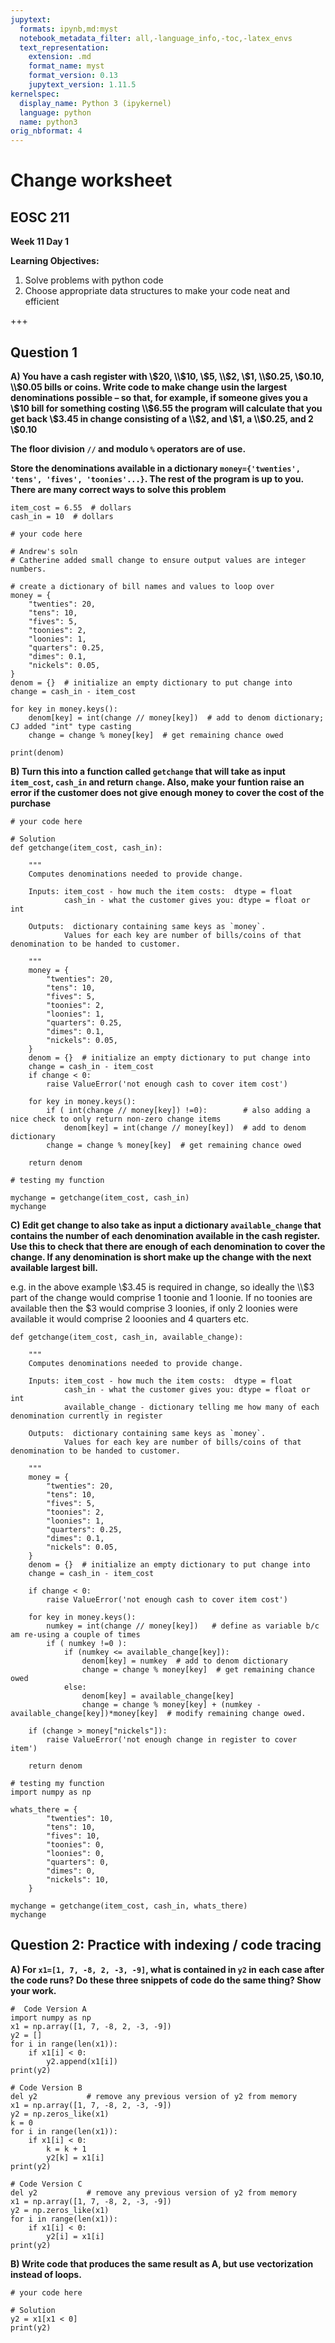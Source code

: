 ```yaml
---
jupytext:
  formats: ipynb,md:myst
  notebook_metadata_filter: all,-language_info,-toc,-latex_envs
  text_representation:
    extension: .md
    format_name: myst
    format_version: 0.13
    jupytext_version: 1.11.5
kernelspec:
  display_name: Python 3 (ipykernel)
  language: python
  name: python3
orig_nbformat: 4
---
```


# Change worksheet

## EOSC 211

**Week 11 Day 1**

**Learning Objectives:**  
1. Solve problems with python code
2. Choose appropriate data structures to make your code neat and efficient

+++

## Question 1

**A) You have a cash register with \\$20, \\$10, \\$5, \\$2, \\$1, \\$0.25, \\$0.10, \\$0.05 bills or coins. Write code to make change usin the largest denominations possible – so that, for example, if someone gives you a \\$10 bill for something costing \\$6.55 the program will calculate that you get back \\$3.45 in change consisting of a \\$2, and \\$1, a \\$0.25, and 2 \\$0.10**  

**The floor division `//` and modulo `%` operators are of use.**

**Store the denominations available in a dictionary `money={'twenties', 'tens', 'fives', 'toonies'...}`. The rest of the program is up to you.  There are many correct ways to solve this problem**

```{code-cell} ipython3
item_cost = 6.55  # dollars
cash_in = 10  # dollars
```

```{code-cell} ipython3
# your code here
```

```{code-cell} ipython3
# Andrew's soln
# Catherine added small change to ensure output values are integer numbers.

# create a dictionary of bill names and values to loop over
money = {
    "twenties": 20,
    "tens": 10,
    "fives": 5,
    "toonies": 2,
    "loonies": 1,
    "quarters": 0.25,
    "dimes": 0.1,
    "nickels": 0.05,
}
denom = {}  # initialize an empty dictionary to put change into
change = cash_in - item_cost

for key in money.keys():
    denom[key] = int(change // money[key])  # add to denom dictionary; CJ added "int" type casting
    change = change % money[key]  # get remaining chance owed

print(denom)
```

**B) Turn this into a function called `getchange` that will take as input `item_cost`, `cash_in` and return `change`. Also, make your funtion raise an error if the customer does not give enough money to cover the cost of the purchase**

```{code-cell} ipython3
# your code here
```

```{code-cell} ipython3
# Solution
def getchange(item_cost, cash_in):
    
    """
    Computes denominations needed to provide change.
    
    Inputs: item_cost - how much the item costs:  dtype = float
            cash_in - what the customer gives you: dtype = float or int
    
    Outputs:  dictionary containing same keys as `money`.  
            Values for each key are number of bills/coins of that denomination to be handed to customer. 
    
    """
    money = {
        "twenties": 20,
        "tens": 10,
        "fives": 5,
        "toonies": 2,
        "loonies": 1,
        "quarters": 0.25,
        "dimes": 0.1,
        "nickels": 0.05,
    }
    denom = {}  # initialize an empty dictionary to put change into
    change = cash_in - item_cost
    if change < 0:
        raise ValueError('not enough cash to cover item cost')

    for key in money.keys():
        if ( int(change // money[key]) !=0):        # also adding a nice check to only return non-zero change items
            denom[key] = int(change // money[key])  # add to denom dictionary
        change = change % money[key]  # get remaining chance owed

    return denom
```

```{code-cell} ipython3
# testing my function

mychange = getchange(item_cost, cash_in)
mychange
```

**C) Edit get change to also take as input a dictionary `available_change` that contains the number of each denomination available in the cash register.  Use this to check that there are enough of each denomination to cover the change.  If any denomination is short make up the change with the next available largest bill.** 

e.g. in the above example \\$3.45 is required in change, so ideally the \\$3 part of the change would comprise 1 toonie and 1 loonie.  If no toonies are available then the $3 would comprise 3 loonies, if only 2 loonies were available it would comprise 2 looonies and 4 quarters etc.

```{code-cell} ipython3
def getchange(item_cost, cash_in, available_change):
    
    """
    Computes denominations needed to provide change.
    
    Inputs: item_cost - how much the item costs:  dtype = float
            cash_in - what the customer gives you: dtype = float or int
            available_change - dictionary telling me how many of each denomination currently in register
    
    Outputs:  dictionary containing same keys as `money`.  
            Values for each key are number of bills/coins of that denomination to be handed to customer. 
    
    """
    money = {
        "twenties": 20,
        "tens": 10,
        "fives": 5,
        "toonies": 2,
        "loonies": 1,
        "quarters": 0.25,
        "dimes": 0.1,
        "nickels": 0.05,
    }
    denom = {}  # initialize an empty dictionary to put change into
    change = cash_in - item_cost
    
    if change < 0:
        raise ValueError('not enough cash to cover item cost')
        
    for key in money.keys():
        numkey = int(change // money[key])   # define as variable b/c am re-using a couple of times
        if ( numkey !=0 ): 
            if (numkey <= available_change[key]):
                denom[key] = numkey  # add to denom dictionary
                change = change % money[key]  # get remaining chance owed
            else:
                denom[key] = available_change[key]
                change = change % money[key] + (numkey - available_change[key])*money[key]  # modify remaining change owed.
    
    if (change > money["nickels"]):
        raise ValueError('not enough change in register to cover item')
                
    return denom
```

```{code-cell} ipython3
# testing my function
import numpy as np

whats_there = {
        "twenties": 10,
        "tens": 10,
        "fives": 10,
        "toonies": 0,
        "loonies": 0,
        "quarters": 0,
        "dimes": 0,
        "nickels": 10,
    } 

mychange = getchange(item_cost, cash_in, whats_there)
mychange
```

## Question 2:  Practice with indexing / code tracing

**A) For  `x1=[1, 7, -8, 2, -3, -9]`, what is contained in `y2` in each case after the code runs?  Do these three snippets of code do the same thing?  Show your work.**

```{code-cell} ipython3
#  Code Version A
import numpy as np
x1 = np.array([1, 7, -8, 2, -3, -9])
y2 = []
for i in range(len(x1)):
    if x1[i] < 0:
        y2.append(x1[i])
print(y2)
```

```{code-cell} ipython3
# Code Version B
del y2           # remove any previous version of y2 from memory
x1 = np.array([1, 7, -8, 2, -3, -9])
y2 = np.zeros_like(x1)
k = 0
for i in range(len(x1)):
    if x1[i] < 0:
        k = k + 1
        y2[k] = x1[i]
print(y2)
```

```{code-cell} ipython3
# Code Version C
del y2           # remove any previous version of y2 from memory
x1 = np.array([1, 7, -8, 2, -3, -9])
y2 = np.zeros_like(x1)
for i in range(len(x1)):
    if x1[i] < 0:
        y2[i] = x1[i]
print(y2)
```

**B) Write code that produces the same result as A, but use vectorization instead of loops.**

```{code-cell} ipython3
# your code here
```

```{code-cell} ipython3
# Solution
y2 = x1[x1 < 0]
print(y2)
```

```{code-cell} ipython3

```
